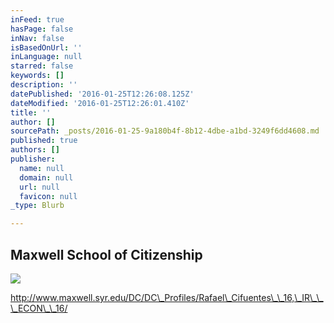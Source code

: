 ```yaml
---
inFeed: true
hasPage: false
inNav: false
isBasedOnUrl: ''
inLanguage: null
starred: false
keywords: []
description: ''
datePublished: '2016-01-25T12:26:08.125Z'
dateModified: '2016-01-25T12:26:01.410Z'
title: ''
author: []
sourcePath: _posts/2016-01-25-9a180b4f-8b12-4dbe-a1bd-3249f6dd4608.md
published: true
authors: []
publisher:
  name: null
  domain: null
  url: null
  favicon: null
_type: Blurb

---
```

## Maxwell School of Citizenship
![](https://s3-us-west-2.amazonaws.com/the-grid-img/p/a39b4dc957f5bfd73fdd5e1604c4b3f69d4da608.jpg)

http://www.maxwell.syr.edu/DC/DC\_Profiles/Rafael\_Cifuentes\_\_16,\_IR\_\_\_ECON\_\_16/